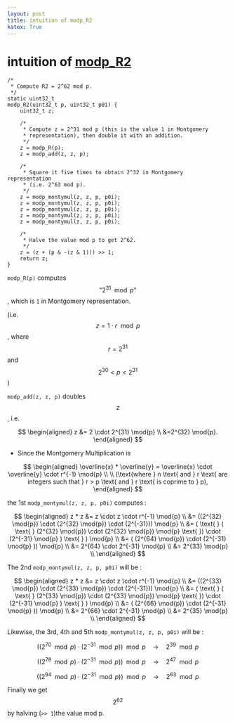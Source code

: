 ```yaml
---
layout: post
title: intuition of modp_R2
katex: True
---
```

# intuition of [modp_R2](https://github.com/open-quantum-safe/liboqs/blob/main/src/sig/falcon/pqclean_falcon-1024_aarch64/keygen.c#L728-L757)

```
/*
 * Compute R2 = 2^62 mod p.
 */
static uint32_t
modp_R2(uint32_t p, uint32_t p0i) {
    uint32_t z;

    /*
     * Compute z = 2^31 mod p (this is the value 1 in Montgomery
     * representation), then double it with an addition.
     */
    z = modp_R(p);
    z = modp_add(z, z, p);

    /*
     * Square it five times to obtain 2^32 in Montgomery representation
     * (i.e. 2^63 mod p).
     */
    z = modp_montymul(z, z, p, p0i);
    z = modp_montymul(z, z, p, p0i);
    z = modp_montymul(z, z, p, p0i);
    z = modp_montymul(z, z, p, p0i);
    z = modp_montymul(z, z, p, p0i);

    /*
     * Halve the value mod p to get 2^62.
     */
    z = (z + (p & -(z & 1))) >> 1;
    return z;
}
```

`modp_R(p)` computes $$\text{"}2^{31} \mod{p}\text{"}$$, which is `1` in Montgomery representation.

(i.e. $$z = 1 \cdot r \mod{p}$$, where $$r=2^{31}$$ and $$2^{30} < p < 2^{31}$$)

`modp_add(z, z, p)` doubles $$z$$,
i.e. 

$$
\begin{aligned}
z &= 2 \cdot 2^{31} \mod{p} \\
&=2^{32} \mod{p}.
\end{aligned}
$$

- Since the Montgomery Multiplication is

$$
\begin{aligned}
\overline{x} * \overline{y} = \overline{x} \cdot \overline{y} \cdot r^{-1} \mod{p} \\
\\
(\text{where } n \text{ and } r \text{ are integers such that } r > p \text{ and } r \text{ is coprime to } p),
\end{aligned}
$$

the 1st `modp_montymul(z, z, p, p0i)` computes :

$$
\begin{aligned}
z * z &= z \cdot z \cdot r^{-1} \mod{p} \\
&= ((2^{32} \mod{p}) \cdot (2^{32} \mod{p}) \cdot (2^{-31})) \mod{p} \\
&= ( \text{ } ( \text{ } (2^{32} \mod{p}) \cdot (2^{32} \mod{p}) \mod{p} \text{ }) \cdot (2^{-31} \mod{p} ) \text{ } ) \mod{p} \\
&= ( (2^{64} \mod{p}) \cdot (2^{-31} \mod{p} )) \mod{p} \\
&= 2^{64} \cdot 2^{-31} \mod{p} \\
&= 2^{33} \mod{p} \\
\end{aligned}
$$

The 2nd `modp_montymul(z, z, p, p0i)` will be :

$$
\begin{aligned}
z * z &= z \cdot z \cdot r^{-1} \mod{p} \\
&= ((2^{33} \mod{p}) \cdot (2^{33} \mod{p}) \cdot (2^{-31})) \mod{p} \\
&= ( \text{ } ( \text{ } (2^{33} \mod{p}) \cdot (2^{33} \mod{p}) \mod{p} \text{ }) \cdot (2^{-31} \mod{p} ) \text{ } ) \mod{p} \\
&= ( (2^{66} \mod{p}) \cdot (2^{-31} \mod{p} )) \mod{p} \\
&= 2^{66} \cdot 2^{-31} \mod{p} \\
&= 2^{35} \mod{p} \\
\end{aligned}
$$

Likewise, the 3rd, 4th and 5th `modp_montymul(z, z, p, p0i)` will be :

$$( (2^{70} \mod{p}) \cdot (2^{-31} \mod{p} )) \mod{p} \quad \rightarrow \quad 2^{39} \mod{p}$$

$$( (2^{78} \mod{p}) \cdot (2^{-31} \mod{p} )) \mod{p} \quad \rightarrow \quad 2^{47} \mod{p}$$

$$( (2^{94} \mod{p}) \cdot (2^{-31} \mod{p} )) \mod{p} \quad \rightarrow \quad 2^{63} \mod{p}$$

Finally we get $$2^{62}$$ by halving (`>> 1`)the value mod p.
